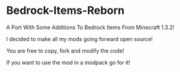 Bedrock-Items-Reborn
====================

A Port With Some Additions To Bedrock Items From Minecraft 1.3.2!

I decided to make all my mods going forward open source!

You are free to copy, fork and modify the code!

If you want to use the mod in a modpack go for it!
